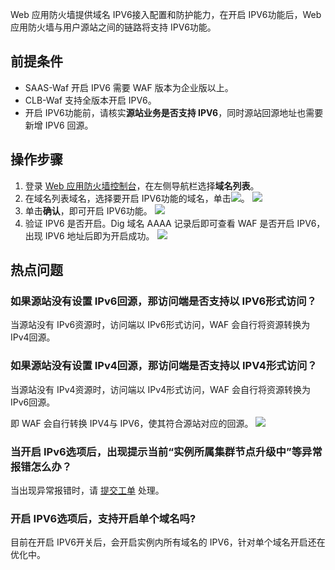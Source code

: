 Web 应用防火墙提供域名 IPV6接入配置和防护能力，在开启 IPV6功能后，Web 应用防火墙与用户源站之间的链路将支持 IPV6功能。

## 前提条件
- SAAS-Waf 开启 IPV6 需要 WAF 版本为企业版以上。
- CLB-Waf 支持全版本开启 IPV6。
- 开启 IPV6功能前，请核实**源站业务是否支持 IPV6**，同时源站回源地址也需要新增 IPV6 回源。


## 操作步骤
1. 登录 [Web 应用防火墙控制台](https://console.cloud.tencent.com/guanjia/tea-overview)，在左侧导航栏选择**域名列表**。
2. 在域名列表域名，选择要开启 IPV6功能的域名，单击![](https://qcloudimg.tencent-cloud.cn/raw/4c2a6f21d580a298869fd5455dbf46f1.png)。
![](https://qcloudimg.tencent-cloud.cn/raw/246b09ddb9b62b638fc37a7325904adb.png)
3. 单击**确认**，即可开启 IPV6功能。
![](https://qcloudimg.tencent-cloud.cn/raw/b5b8c1db4b8b877679afa34538d92710.png)
4. 验证 IPV6 是否开启。Dig 域名 AAAA 记录后即可查看 WAF 是否开启 IPV6，出现 IPV6 地址后即为开启成功。
![](https://qcloudimg.tencent-cloud.cn/raw/76c1a8076691df60d42411fcb0594ddc.png)


## 热点问题
### 如果源站没有设置 IPv6回源，那访问端是否支持以 IPV6形式访问？
当源站没有 IPv6资源时，访问端以 IPv6形式访问，WAF 会自行将资源转换为 IPv4回源。


### 如果源站没有设置 IPv4回源，那访问端是否支持以 IPV4形式访问？
当源站没有 IPv4资源时，访问端以 IPv4形式访问，WAF 会自行将资源转换为 IPv6回源。

即 WAF 会自行转换 IPV4与 IPV6，使其符合源站对应的回源。
![](https://qcloudimg.tencent-cloud.cn/raw/9c24a1f20a3fcf8cc8c3d14df3662305.png)

### 当开启 IPv6选项后，出现提示当前“实例所属集群节点升级中”等异常报错怎么办？
当出现异常报错时，请 [提交工单](https://console.cloud.tencent.com/workorder/category) 处理。

### 开启 IPV6选项后，支持开启单个域名吗?
目前在开启 IPV6开关后，会开启实例内所有域名的 IPV6，针对单个域名开启还在优化中。
